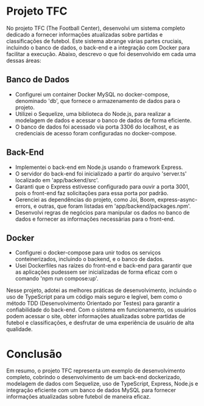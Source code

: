# Projeto TFC

No projeto TFC (The Football Center), desenvolvi um sistema completo dedicado a fornecer informações atualizadas sobre partidas e classificações de futebol. Este sistema abrange várias partes cruciais, incluindo o banco de dados, o back-end e a integração com Docker para facilitar a execução. Abaixo, descrevo o que foi desenvolvido em cada uma dessas áreas:

## Banco de Dados

- Configurei um container Docker MySQL no docker-compose, denominado 'db', que fornece o armazenamento de dados para o projeto.
- Utilizei o Sequelize, uma biblioteca do Node.js, para realizar a modelagem de dados e acessar o banco de dados de forma eficiente.
- O banco de dados foi acessado via porta 3306 do localhost, e as credenciais de acesso foram configuradas no docker-compose.

## Back-End

- Implementei o back-end em Node.js usando o framework Express.
- O servidor do back-end foi inicializado a partir do arquivo 'server.ts' localizado em 'app/backend/src'.
- Garanti que o Express estivesse configurado para ouvir a porta 3001, pois o front-end faz solicitações para essa porta por padrão.
- Gerenciei as dependências do projeto, como Joi, Boom, express-async-errors, e outras, que foram listadas em 'app/backend/packages.npm'.
- Desenvolvi regras de negócios para manipular os dados no banco de dados e fornecer as informações necessárias para o front-end.

## Docker

- Configurei o docker-compose para unir todos os serviços conteinerizados, incluindo o backend, e o banco de dados.
- Usei Dockerfiles nas raízes do front-end e back-end para garantir que as aplicações pudessem ser inicializadas de forma eficaz com o comando 'npm run compose:up'.

Nesse projeto, adotei as melhores práticas de desenvolvimento, incluindo o uso de TypeScript para um código mais seguro e legível, bem como o método TDD (Desenvolvimento Orientado por Testes) para garantir a confiabilidade do back-end. Com o sistema em funcionamento, os usuários podem acessar o site, obter informações atualizadas sobre partidas de futebol e classificações, e desfrutar de uma experiência de usuário de alta qualidade.

# Conclusão

Em resumo, o projeto TFC representa um exemplo de desenvolvimento completo, cobrindo o desenvolvimento de um back-end dockerizado, modelagem de dados com Sequelize, uso de TypeScript, Express, Node.js e integração eficiente com um banco de dados MySQL para fornecer informações atualizadas sobre futebol de maneira eficaz.
